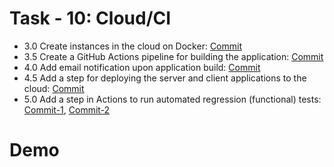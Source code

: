 
# Task - 10: Cloud/CI

- 3.0 Create instances in the cloud on Docker: [Commit](https://github.com/viashchuk/ebiznes/commit/80212ee144ca71a85532ceb0b661732d17b381ab)
- 3.5 Create a GitHub Actions pipeline for building the application: [Commit](https://github.com/viashchuk/ebiznes/commit/09d97f6db1b8482c3226abc4d850c5b7c29e116e)
- 4.0 Add email notification upon application build: [Commit](https://github.com/viashchuk/ebiznes/commit/d8ea8c482362bdafe0e4ad7bb26c5241bbdd3a3f)
- 4.5 Add a step for deploying the server and client applications to the cloud: [Commit](https://github.com/viashchuk/ebiznes/commit/72435a2b6ba58892a5a90990167e9b69486e5a3c)
- 5.0 Add a step in Actions to run automated regression (functional) tests: [Commit-1](https://github.com/viashchuk/ebiznes/commit/22a4ab07b9eda66d098c23ceabbb6be38e65a38e), [Commit-2](https://github.com/viashchuk/ebiznes/commit/6fd2e4d9b54aabb1504101f012683bf88653af6c)


# Demo


